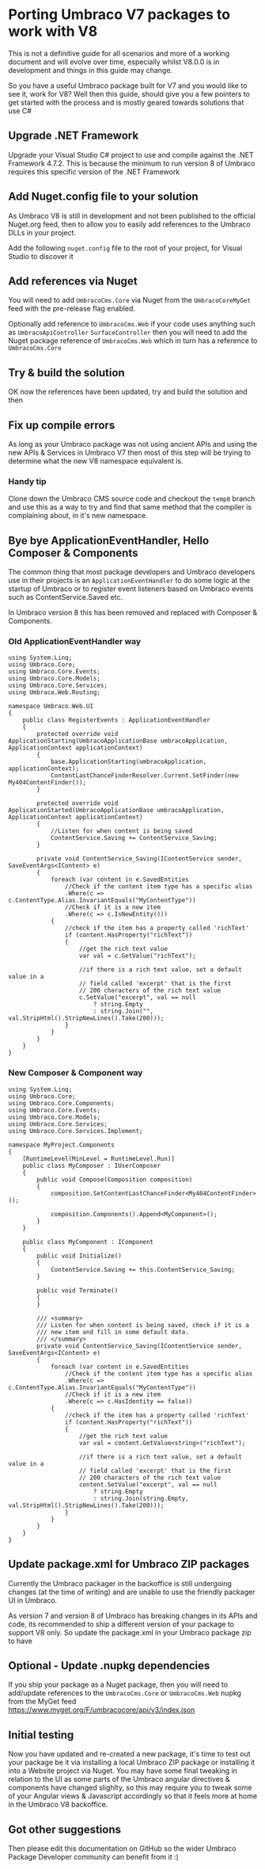# Porting Umbraco V7 packages to work with V8
This is not a definitive guide for all scenarios and more of a working document and will evolve over time, especially whilst V8.0.0 is in development and things in this guide may change.

So you have a useful Umbraco package built for V7 and you would like to see it, work for V8?
Well then this guide, should give you a few pointers to get started with the process and is mostly geared towards solutions that use C#

## Upgrade .NET Framework
Upgrade your Visual Studio C# project to use and compile against the .NET Framework 4.7.2. This is because the minimum to run version 8 of Umbraco requires this specific version of the .NET Framework

## Add Nuget.config file to your solution
As Umbraco V8 is still in development and not been published to the official Nuget.org feed, then to allow you to easily add references to the Umbraco DLLs in your project.

Add the following `nuget.config` file to the root of your project, for Visual Studio to discover it

  <?xml version="1.0" encoding="utf-8"?>
  <configuration>
    <!--
      this is Umbraco's NuGet configuration,
      content of this file is merged with the system-wide configuration,
      at %APPDATA%\NuGet\NuGet.config
    -->
    <packageSources>
      <add key="UmbracoCoreMyGet" value="https://www.myget.org/F/umbracocore/api/v3/index.json" />
      <add key="ExamineAppVeyor" value="https://ci.appveyor.com/nuget/examine-f73l6qv0oqfh/" />
    </packageSources>
  </configuration>


## Add references via Nuget
You will need to add `UmbracoCms.Core` via Nuget from the `UmbracoCoreMyGet` feed with the pre-release flag enabled.

Optionally add reference to `UmbracoCms.Web` if your code uses anything such as `UmbracoApiController` `SurfaceController` then you will need to add the Nuget package reference of `UmbracoCms.Web` which in turn has a reference to `UmbracoCms.Core`

## Try & build the solution
OK now the references have been updated, try and build the solution and then

## Fix up compile errors
As long as your Umbraco package was not using ancient APIs and using the new APIs & Services in Umbraco V7 then most of this step will be trying to determine what the new V8 namespace equivalent is.

### Handy tip
Clone down the Umbraco CMS source code and checkout the `temp8` branch and use this as a way to try and find that same method that the compiler is complaining about, in it's new namespace.

## Bye bye ApplicationEventHandler, Hello Composer & Components
The common thing that most package developers and Umbraco developers use in their projects is an `ApplicationEventHandler` to do some logic at the startup of Umbraco or to register event listeners based on Umbraco events such as ContentService.Saved etc.

In Umbraco version 8 this has been removed and replaced with Composer & Components.

### Old ApplicationEventHandler way

    using System.Linq;
    using Umbraco.Core;
    using Umbraco.Core.Events;
    using Umbraco.Core.Models;
    using Umbraco.Core.Services;
    using Umbraco.Web.Routing;

    namespace Umbraco.Web.UI
    {
        public class RegisterEvents : ApplicationEventHandler
        {
            protected override void ApplicationStarting(UmbracoApplicationBase umbracoApplication, ApplicationContext applicationContext)
            {
                base.ApplicationStarting(umbracoApplication, applicationContext);
                ContentLastChanceFinderResolver.Current.SetFinder(new My404ContentFinder());
            }

            protected override void ApplicationStarted(UmbracoApplicationBase umbracoApplication, ApplicationContext applicationContext)
            {
                //Listen for when content is being saved
                ContentService.Saving += ContentService_Saving;
            }

            private void ContentService_Saving(IContentService sender, SaveEventArgs<IContent> e)
            {
                foreach (var content in e.SavedEntities
                    //Check if the content item type has a specific alias
                    .Where(c => c.ContentType.Alias.InvariantEquals("MyContentType"))
                    //Check if it is a new item
                    .Where(c => c.IsNewEntity()))
                {
                    //check if the item has a property called 'richText'
                    if (content.HasProperty("richText"))
                    {
                        //get the rich text value
                        var val = c.GetValue("richText");

                        //if there is a rich text value, set a default value in a
                        // field called 'excerpt' that is the first
                        // 200 characters of the rich text value
                        c.SetValue("excerpt", val == null
                            ? string.Empty
                            : string.Join("", val.StripHtml().StripNewLines().Take(200)));
                    }
                }
            }
        }
    }



### New Composer & Component way

    using System.Linq;
    using Umbraco.Core;
    using Umbraco.Core.Components;
    using Umbraco.Core.Events;
    using Umbraco.Core.Models;
    using Umbraco.Core.Services;
    using Umbraco.Core.Services.Implement;

    namespace MyProject.Components
    {
        [RuntimeLevel(MinLevel = RuntimeLevel.Run)]
        public class MyComposer : IUserComposer
        {
            public void Compose(Composition composition)
            {
                composition.SetContentLastChanceFinder<My404ContentFinder>();

                composition.Components().Append<MyComponent>();
            }
        }

        public class MyComponent : IComponent
        {
            public void Initialize()
            {
                ContentService.Saving += this.ContentService_Saving;
            }

            public void Terminate()
            {
            }

            /// <summary>
            /// Listen for when content is being saved, check if it is a
            /// new item and fill in some default data.
            /// </summary>
            private void ContentService_Saving(IContentService sender, SaveEventArgs<IContent> e)
            {
                foreach (var content in e.SavedEntities
                    //Check if the content item type has a specific alias
                    .Where(c => c.ContentType.Alias.InvariantEquals("MyContentType"))
                    //Check if it is a new item
                    .Where(c => c.HasIdentity == false))
                {
                    //check if the item has a property called 'richText'
                    if (content.HasProperty("richText"))
                    {
                        //get the rich text value
                        var val = content.GetValue<string>("richText");

                        //if there is a rich text value, set a default value in a
                        // field called 'excerpt' that is the first
                        // 200 characters of the rich text value
                        content.SetValue("excerpt", val == null
                            ? string.Empty
                            : string.Join(string.Empty, val.StripHtml().StripNewLines().Take(200)));
                    }
                }
            }
        }
    }


## Update package.xml for Umbraco ZIP packages
Currently the Umbraco packager in the backoffice is still undergoing changes (at the time of writing) and are unable to use the friendly packager UI in Umbraco.

As version 7 and version 8 of Umbraco has breaking changes in its APIs and code, its recommended to ship a different version of your package to support V8 only. So update the package.xml in your Umbraco package zip to have

## Optional - Update .nupkg dependencies
If you ship your package as a Nuget package, then you will need to add/update references to the `UmbracoCms.Core` or `UmbracoCms.Web` nupkg from the MyGet feed https://www.myget.org/F/umbracocore/api/v3/index.json

## Initial testing
Now you have updated and re-created a new package, it's time to test out your package be it via installing a local Umbraco ZIP package or installing it into a Website project via Nuget. You may have some final tweaking in relation to the UI as some parts of the Umbraco angular directives & components have changed slighlty, so this may require you to tweak some of your Angular views & Javascript accordingly so that it feels more at home in the Umbraco V8 backoffice.

## Got other suggestions
Then please edit this documentation on GitHub so the wider Umbraco Package Developer community can benefit from it :)
